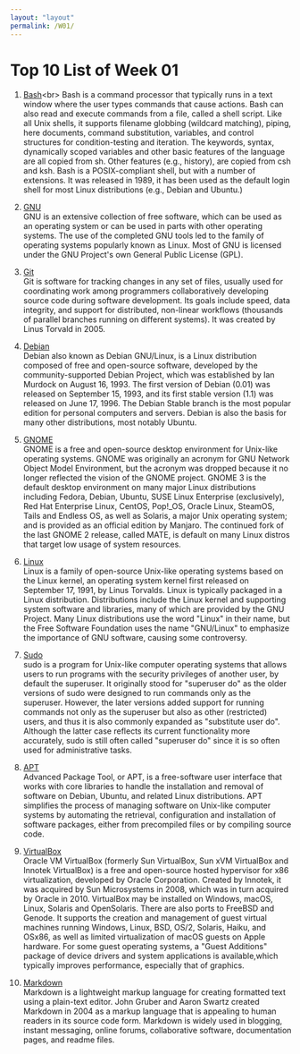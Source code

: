 ```yaml
---
layout: "layout"
permalink: /W01/
---
```


# Top 10 List of Week 01

1. [Bash](https://en.wikipedia.org/wiki/Bash_(Unix_shell))<br>
Bash is a command processor that typically runs in a text window where the user types commands that cause actions. Bash can also
read and execute commands from a file, called a shell script. Like all Unix shells, it supports filename globbing (wildcard
matching), piping, here documents, command substitution, variables, and control structures for condition-testing and iteration.
The keywords, syntax, dynamically scoped variables and other basic features of the language are all copied from sh. Other
features (e.g., history), are copied from csh and ksh. Bash is a POSIX-compliant shell, but with a number of extensions. It was released in 1989, it has been used as the default login shell for most Linux distributions (e.g., Debian and Ubuntu.)

2. [GNU](https://en.wikipedia.org/wiki/GNU)<br>
GNU is an extensive collection of free software, which can be used as an operating system or can be used in parts with other 
operating systems. The use of the completed GNU tools led to the family of operating systems popularly known as Linux. Most of 
GNU is licensed under the GNU Project's own General Public License (GPL).

3. [Git](https://en.wikipedia.org/wiki/Git)<br>
Git is software for tracking changes in any set of files, usually used for coordinating work among programmers collaboratively 
developing source code during software development. Its goals include speed, data integrity, and support for distributed, 
non-linear workflows (thousands of parallel branches running on different systems). It was created by Linus Torvald in 2005.

4. [Debian](https://en.wikipedia.org/wiki/Debian)<br>
Debian also known as Debian GNU/Linux, is a Linux distribution composed of free and open-source software, developed by the 
community-supported Debian Project, which was established by Ian Murdock on August 16, 1993. The first version of Debian (0.01) 
was released on September 15, 1993, and its first stable version (1.1) was released on June 17, 1996. The Debian Stable branch is 
the most popular edition for personal computers and servers. Debian is also the basis for many other distributions, most notably 
Ubuntu.

5. [GNOME](https://en.wikipedia.org/wiki/GNOME)<br>
GNOME is a free and open-source desktop environment for Unix-like operating systems. GNOME was 
originally an acronym for GNU Network Object Model Environment, but the acronym was dropped because it no longer reflected the 
vision of the GNOME project. GNOME 3 is the default desktop environment on many major Linux distributions including Fedora, 
Debian, Ubuntu, SUSE Linux Enterprise (exclusively), Red Hat Enterprise Linux, CentOS, Pop!_OS, Oracle Linux, SteamOS, Tails and 
Endless OS, as well as Solaris, a major Unix operating system; and is provided as an official edition by Manjaro. The continued 
fork of the last GNOME 2 release, called MATE, is default on many Linux distros that target low usage of system resources.

6. [Linux](https://en.wikipedia.org/wiki/Linux)<br>
Linux is a family of open-source Unix-like operating systems based on the Linux kernel, an operating system kernel first released 
on September 17, 1991, by Linus Torvalds. Linux is typically packaged in a Linux distribution. Distributions include the Linux 
kernel and supporting system software and libraries, many of which are provided by the GNU Project. Many Linux distributions use 
the word "Linux" in their name, but the Free Software Foundation uses the name "GNU/Linux" to emphasize the importance of GNU 
software, causing some controversy.

7. [Sudo](https://en.wikipedia.org/wiki/Sudo)<br>
sudo is a program for Unix-like computer operating systems that allows users to run programs with the security privileges of 
another user, by default the superuser. It originally stood for "superuser do" as the older versions of sudo were designed to run 
commands only as the superuser. However, the later versions added support for running commands not only as the superuser but also 
as other (restricted) users, and thus it is also commonly expanded as "substitute user do". Although the latter case reflects its 
current functionality more accurately, sudo is still often called "superuser do" since it is so often used for administrative 
tasks.

8. [APT](https://en.wikipedia.org/wiki/APT_(software))<br>
Advanced Package Tool, or APT, is a free-software user interface that works with core libraries to handle the installation and 
removal of software on Debian, Ubuntu, and related Linux distributions. APT simplifies the process of managing software on 
Unix-like computer systems by automating the retrieval, configuration and installation of software packages, either from 
precompiled files or by compiling source code.

9. [VirtualBox](https://en.wikipedia.org/wiki/VirtualBox)<br>
Oracle VM VirtualBox (formerly Sun VirtualBox, Sun xVM VirtualBox and Innotek VirtualBox) is a free and open-source hosted 
hypervisor for x86 virtualization, developed by Oracle Corporation. Created by Innotek, it was acquired by Sun Microsystems in 
2008, which was in turn acquired by Oracle in 2010. VirtualBox may be installed on Windows, macOS, Linux, Solaris and OpenSolaris. There are also ports to FreeBSD and Genode. It supports the creation and management of guest virtual machines running Windows, Linux, BSD, OS/2, Solaris, Haiku, and OSx86, as well as limited virtualization of macOS guests on Apple hardware. For some guest operating systems, a "Guest Additions" package of device drivers and system applications is available,which typically improves performance, especially that of graphics.

10. [Markdown](https://en.wikipedia.org/wiki/Markdown)<br>
Markdown is a lightweight markup language for creating formatted text using a plain-text editor. John Gruber and Aaron Swartz 
created Markdown in 2004 as a markup language that is appealing to human readers in its source code form. Markdown is widely 
used in blogging, instant messaging, online forums, collaborative software, documentation pages, and readme files.
